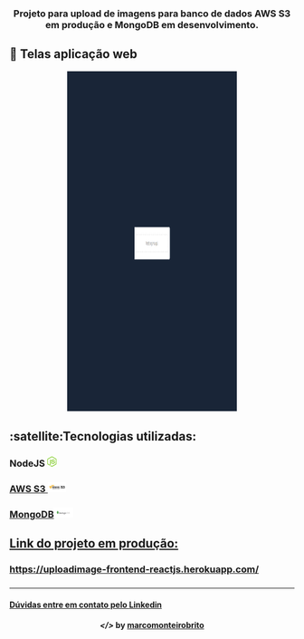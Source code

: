 <h3 align="center">Projeto para upload de imagens para banco de dados AWS S3 em produção e MongoDB em desenvolvimento.</h3>

## 🚀 Telas aplicação web 

<p align="center">
	<img src="imagens/uploadImage.gif" width="300" height="600"/>
</p>

<h2><strong>:satellite:Tecnologias utilizadas:</strong></h2>

<h3>NodeJS <img src="imagens/node.png" alt="node" height="18"> </h3>
<a href="https://github.com/marcomonteirobrito/uploadImage-backend-nodejs" target="_blank>Código backend<a/>
<h3>ReactJS <img src="imagens/react.png" alt="react" height="18"> </h3>
<h3>AWS S3 <img src="imagens/s3.png" alt="typescript" height="18"> </h3>
<h3>MongoDB<img src="imagens/mongodb.png" alt="mongodb" height="18"> </h3> 

## Link do projeto em produção:
<h3>https://uploadimage-frontend-reactjs.herokuapp.com/<h3>


---

<h4>Dúvidas entre em contato pelo <a href="https://www.linkedin.com/in/marco-antonio-monteiro-de-brito-541ba0144/" target="_blank">Linkedin</a> </h4>

<h4 align="center"> <em>&lt;/&gt;</em> by <a href="https://github.com/marcomonteirobrito" target="_blank">marcomonteirobrito</a> </h4>